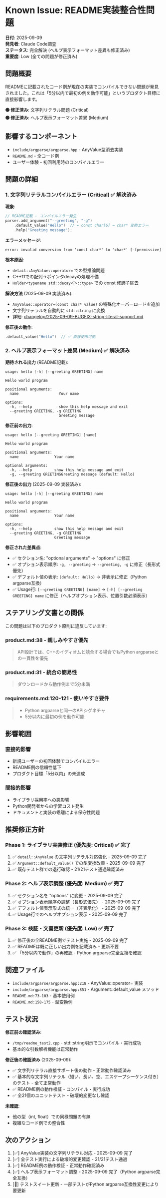 # Known Issue: README実装整合性問題

**日付**: 2025-09-09  
**発見者**: Claude Code調査  
**ステータス**: 完全解決 (ヘルプ表示フォーマット差異も修正済み)  
**重要度**: Low (全ての問題が修正済み)

## 問題概要

READMEに記載されたコード例が現在の実装でコンパイルできない問題が発見されました。これは「5分以内で最初の例を動作可能」というプロダクト目標に直接影響します。

**🟢 修正済み**: 文字列リテラル問題 (Critical)  
**🟢 修正済み**: ヘルプ表示フォーマット差異 (Medium)

## 影響するコンポーネント

- `include/argparse/argparse.hpp` - AnyValue型消去実装
- `README.md` - 全コード例
- ユーザー体験 - 初回利用時のコンパイルエラー

## 問題の詳細

### 1. 文字列リテラルコンパイルエラー (Critical) ✅ **解決済み**

**現象**:
```cpp
// README記載 - コンパイルエラー発生
parser.add_argument("--greeting", "-g")
    .default_value("Hello")  // ← const char[6] → char* 変換エラー
    .help("Greeting message");
```

**エラーメッセージ**:
```
error: invalid conversion from 'const char*' to 'char*' [-fpermissive]
```

**根本原因**:
- `detail::AnyValue::operator=` での型推論問題
- C++11での配列→ポインタdecayの処理不備
- `Holder<typename std::decay<T>::type>` での const 修飾子除去

**解決方法** (2025-09-09 実装済み):
- `AnyValue::operator=(const char* value)` の特殊化オーバーロードを追加
- 文字列リテラルを自動的に `std::string` に変換
- 詳細: [changelog/2025-09-09-BUGFIX-string-literal-support.md](../changelog/2025-09-09-BUGFIX-string-literal-support.md)

**修正後の動作**:
```cpp
.default_value("Hello")  // ✅ 直接使用可能
```

### 2. ヘルプ表示フォーマット差異 (Medium) ✅ **解決済み**

**期待される出力** (README記載):
```
usage: hello [-h] [--greeting GREETING] name

Hello world program

positional arguments:
  name                  Your name

options:
  -h, --help            show this help message and exit
  --greeting GREETING, -g GREETING
                        Greeting message
```

**修正前の出力**:
```
usage: hello [--greeting GREETING] [name]

Hello world program

positional arguments:
  name                Your name

optional arguments:
  -h, --help          show this help message and exit
  -g, --greeting GREETINGGreeting message (default: Hello)
```

**修正後の出力** (2025-09-09 実装済み):
```
usage: hello [-h] [--greeting GREETING] name

Hello world program

positional arguments:
  name                Your name

options:
  -h, --help          show this help message and exit
  --greeting GREETING, -g GREETING
                      Greeting message
```

**修正された差異点**:
- ✅ セクション名: "optional arguments" → "options" に修正
- ✅ オプション表示順序: `-g, --greeting` → `--greeting, -g` に修正（長形式優先）
- ✅ デフォルト値の表示: `(default: Hello)` → 非表示に修正（Python argparse互換）
- ✅ Usage行: `[--greeting GREETING] [name]` → `[-h] [--greeting GREETING] name` に修正（ヘルプオプション表示、位置引数必須表示）

## ステアリング文書との関係

この問題は以下のプロダクト原則に違反しています:

### product.md:38 - 親しみやすさ優先
> API設計では、C++のイディオムと競合する場合でもPython argparseとの一貫性を優先

### product.md:31 - 統合の簡易性
> ダウンロードから動作例まで5分未満

### requirements.md:120-121 - 使いやすさ要件
> - Python argparseと同一のAPIシグネチャ
> - 5分以内に最初の例を動作可能

## 影響範囲

### 直接的影響
- 新規ユーザーの初回体験でコンパイルエラー
- README例の信頼性低下
- プロダクト目標「5分以内」の未達成

### 間接的影響  
- ライブラリ採用率への悪影響
- Python開発者からの学習コスト発生
- ドキュメントと実装の乖離による保守性問題

## 推奨修正方針

### Phase 1: ライブラリ実装修正 (優先度: Critical) ✅ **完了**
1. ✅ `detail::AnyValue` の文字列リテラル対応強化 - 2025-09-09 完了
2. ✅ `Argument::default_value()` での型変換改善 - 2025-09-09 完了
3. ✅ 既存テスト群での退行確認 - 21/21テスト通過確認済み

### Phase 2: ヘルプ表示調整 (優先度: Medium) ✅ **完了**
1. ✅ セクション名を "options" に変更 - 2025-09-09 完了
2. ✅ オプション表示順序の調整（長形式優先） - 2025-09-09 完了  
3. ✅ デフォルト値表示形式の統一（非表示化） - 2025-09-09 完了
4. ✅ Usage行でのヘルプオプション表示 - 2025-09-09 完了

### Phase 3: 検証・文書更新 (優先度: Low) ✅ **完了**
1. ✅ 修正後の全README例でテスト実施 - 2025-09-09 完了
2. ✅ READMEは既に正しい出力例を記載済み - 更新不要
3. ✅ 「5分以内で動作」の再確認 - Python argparse完全互換を確認

## 関連ファイル

- `include/argparse/argparse.hpp:218` - AnyValue::operator= 実装
- `include/argparse/argparse.hpp:851` - Argument::default_value メソッド
- `README.md:73-103` - 基本使用例
- `README.md:158-175` - 型変換例

## テスト状況

**修正前の確認済み**:
- `/tmp/readme_test2.cpp` - std::string明示でコンパイル・実行成功
- 基本的な引数解析機能は正常動作

**修正後の確認済み** (2025-09-09):
- ✅ 文字列リテラル直接サポート後の動作 - 正常動作確認済み
- ✅ 基本的な文字列リテラル（短い、長い、空、エスケープシーケンス付き）のテスト - 全て正常動作
- ✅ README例の動作検証 - コンパイル・実行成功
- ✅ 全21個のユニットテスト - 破壊的変更なし確認

**未確認**:
- 他の型（int, float）での同様問題の有無
- 複雑なコード例での整合性

## 次のアクション

1. [✅] AnyValue実装の文字列リテラル対応 - 2025-09-09 完了
2. [✅] 全テスト実行による破壊的変更確認 - 21/21テスト通過
3. [✅] README例の動作検証 - 正常動作確認済み
4. [✅] ヘルプ表示フォーマット調整 - 2025-09-09 完了（Python argparse完全互換）
5. [🔄] テストスイート更新 - 一部テストがPython argparse互換性変更により要更新